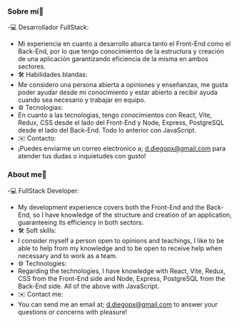 ### Sobre mí👋

-💻 Desarrollador FullStack:
- Mi experiencia en cuanto a desarrollo abarca tanto el Front-End como el Back-End, por lo que tengo conocimientos de la estructura y creación de una aplicación garantizando eficiencia de la misma en ambos sectores.
- 🛠️ Habilidades blandas:
- Me considero una persona abierta a opiniones y enseñanzas, me gusta poder ayudar desde mi conocimiento y estar abierto a recibir ayuda cuando sea necesario y trabajar en equipo.
- ⚙️ Tecnologias:
- En cuanto a las tecnologias, tengo conocimientos con React, Vite, Redux, CSS desde el lado del Front-End y Node, Express, PostgreSQL desde el lado del Back-End. Todo lo anterior con JavaScript.
- ✉️ Contacto:
- ¡Puedes enviarme un correo electronico a; d.diegopx@gmail.com para atender tus dudas o inquietudes con gusto!

### About me👋

-💻 FullStack Developer:
- My development experience covers both the Front-End and the Back-End, so I have knowledge of the structure and creation of an application, guaranteeing its efficiency in both sectors.
- 🛠️ Soft skills:
- I consider myself a person open to opinions and teachings, I like to be able to help from my knowledge and to be open to receive help when necessary and to work as a team.
- ⚙️ Technologies:
- Regarding the technologies, I have knowledge with React, Vite, Redux, CSS from the Front-End side and Node, Express, PostgreSQL from the Back-End side. All of the above with JavaScript.
- ✉️ Contact me:
- You can send me an email at; d.diegopx@gmail.com to answer your questions or concerns with pleasure!

